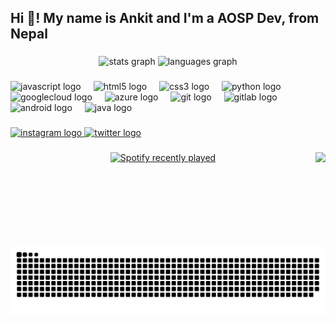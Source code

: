 <h2 align="left">Hi 👋! My name is Ankit and I'm a AOSP Dev, from Nepal</h2>

###

<div align="center">
  <img src="https://github-readme-stats.vercel.app/api?username=ankitstha&hide_title=false&hide_rank=false&show_icons=true&include_all_commits=true&count_private=true&disable_animations=false&theme=dracula&locale=en&hide_border=false" height="150" alt="stats graph"  />
  <img src="https://github-readme-stats.vercel.app/api/top-langs?username=ankitstha&locale=en&hide_title=false&layout=compact&card_width=320&langs_count=5&theme=dracula&hide_border=false" height="150" alt="languages graph"  />
</div>

###

<div align="left">
  <img src="https://cdn.jsdelivr.net/gh/devicons/devicon/icons/javascript/javascript-original.svg" height="30" alt="javascript logo"  />
  <img width="12" />
  <img src="https://cdn.jsdelivr.net/gh/devicons/devicon/icons/html5/html5-original.svg" height="30" alt="html5 logo"  />
  <img width="12" />
  <img src="https://cdn.jsdelivr.net/gh/devicons/devicon/icons/css3/css3-original.svg" height="30" alt="css3 logo"  />
  <img width="12" />
  <img src="https://cdn.jsdelivr.net/gh/devicons/devicon/icons/python/python-original.svg" height="30" alt="python logo"  />
  <img width="12" />
  <img src="https://cdn.jsdelivr.net/gh/devicons/devicon/icons/googlecloud/googlecloud-original.svg" height="30" alt="googlecloud logo"  />
  <img width="12" />
  <img src="https://cdn.jsdelivr.net/gh/devicons/devicon/icons/azure/azure-original.svg" height="30" alt="azure logo"  />
  <img width="12" />
  <img src="https://cdn.jsdelivr.net/gh/devicons/devicon/icons/git/git-original.svg" height="30" alt="git logo"  />
  <img width="12" />
  <img src="https://cdn.jsdelivr.net/gh/devicons/devicon/icons/gitlab/gitlab-original.svg" height="30" alt="gitlab logo"  />
  <img width="12" />
  <img src="https://cdn.jsdelivr.net/gh/devicons/devicon/icons/android/android-original.svg" height="30" alt="android logo"  />
  <img width="12" />
  <img src="https://cdn.jsdelivr.net/gh/devicons/devicon/icons/java/java-original.svg" height="30" alt="java logo"  />
</div>

###

<div align="left">
  <a href="https://www.instagram.com/xtha_.ankit/" target="_blank">
    <img src="https://img.shields.io/static/v1?message=Instagram&logo=instagram&label=&color=E4405F&logoColor=white&labelColor=&style=for-the-badge" height="35" alt="instagram logo"  />
  </a>
  <a href="https://x.com/AnkiTSh25747661" target="_blank">
    <img src="https://img.shields.io/static/v1?message=Twitter&logo=twitter&label=&color=1DA1F2&logoColor=white&labelColor=&style=for-the-badge" height="35" alt="twitter logo"  />
  </a>
</div>

###

<img align="right" height="150" src="https://i.giphy.com/media/v1.Y2lkPTc5MGI3NjExcW50MGxlNmtyZHZzeG96YXV0NWQ0MHFnNHNjdWw3Y2MyMnplMGhrciZlcD12MV9pbnRlcm5hbF9naWZfYnlfaWQmY3Q9Zw/zkNBtlymM6zX4DndrU/giphy.gif"  />

###

<div align="center">
  <a href="https://open.spotify.com/user/31odhrpb7nmwcfoc6a65rirtk2li">
    <img src="https://spotify-recently-played-readme.vercel.app/api?user=31odhrpb7nmwcfoc6a65rirtk2li&count=1&unique=true" alt="Spotify recently played"  />
  </a>
</div>

###

<br clear="both">

<img src="https://raw.githubusercontent.com/ankitstha/ankitstha/output/snake.svg" alt="Snake animation" />

###
